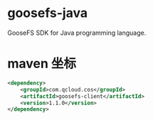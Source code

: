 # goosefs-java
GooseFS SDK for Java programming language.

# maven 坐标
```xml
<dependency>
    <groupId>com.qcloud.cos</groupId>
    <artifactId>goosefs-client</artifactId>
    <version>1.1.0</version>
</dependency>
```
